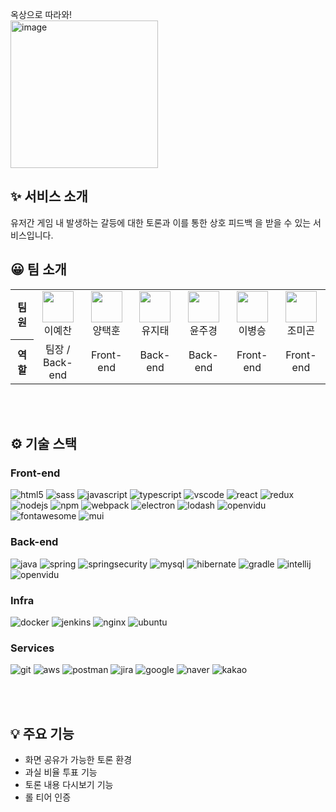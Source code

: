 옥상으로 따라와! <br/>
<img width="236" alt="image" src="https://user-images.githubusercontent.com/79758079/183015812-0e90d37f-355d-4a37-a12c-4949ffa0fdeb.png"/>

## ✨ 서비스 소개
유저간 게임 내 발생하는 갈등에 대한 토론과 이를 통한 상호 피드백
을 받을 수 있는 서비스입니다.


## 😀 팀 소개

<table>
  <tr>
    <th>팀원</th>
    <td><center><img src="https://user-images.githubusercontent.com/79758079/183022961-5cbce207-6c00-432f-925e-edf2f67b3294.png" width="50"><br/>이예찬</center></td>
    <td><center><img src="https://user-images.githubusercontent.com/79758079/183021854-b1289d1d-b78a-4492-9b21-cfc291c61eee.png" width="50"><br/>양택훈</center></td>
    <td><center><img src="https://user-images.githubusercontent.com/79758079/183023332-3e023ffa-600e-4b77-acd2-da564ab83d3e.png" width="50"><br/>유지태</center></td>
    <td><center><img src="https://user-images.githubusercontent.com/79758079/183021259-3e97bb1c-f46b-4759-b497-74c8f198a983.png" width="50"><br/>윤주경</center></td>
    <td><center><img src="https://user-images.githubusercontent.com/79758079/183022829-db3fa6a9-6b4e-4b2b-96a1-d1820b1de530.png" width="50"><br/>이병승</center></td>
    <td><center><img src="https://user-images.githubusercontent.com/79758079/183022427-162a8de7-852c-4b23-bb24-5316a954f391.png" width="50"><br/>조미곤</center></td>
  </tr>
  <tr>
    <th>역할</th>
    <td><center>팀장 /<br/> Back-end</center></td>
    <td><center>Front-end</center></td>
    <td><center>Back-end</center></td>
    <td><center>Back-end</center></td>
    <td><center>Front-end</center></td>
    <td><center>Front-end</center></td>
  </tr>
</table>
<br/><br/>

## ⚙️ 기술 스택

### Front-end

![html5](https://img.shields.io/badge/HTML5-E34F26?style=flat-square&logo=html5&logoColor=white) ![sass](https://img.shields.io/badge/Sass-CC6699?style=flat-square&logo=Sass&logoColor=white) ![javascript](https://img.shields.io/badge/JavaScript-F7DF1E?style=flat-square&logo=javascript&logoColor=black) ![typescript](https://img.shields.io/badge/TypeScript-3178C6?style=flat-square&logo=typescript&logoColor=white) ![vscode](https://img.shields.io/badge/Visual%20Studio%20Code-007ACC?style=flat-square&logo=Visual%20Studio%20Code&logoColor=white) ![react](https://img.shields.io/badge/React-61DAFB?style=flat-square&logo=React&logoColor=black) ![redux](https://img.shields.io/badge/Redux-764ABC?style=flat-square&logo=redux&logoColor=white) ![nodejs](https://img.shields.io/badge/Node.js-339933?style=flat-square&logo=Node.js&logoColor=white) ![npm](https://img.shields.io/badge/npm-CB3837?style=flat-square&logo=npm&logoColor=white) ![webpack](https://img.shields.io/badge/Webpack-8DD6F9?style=flat-square&logo=webpack&logoColor=black) ![electron](https://img.shields.io/badge/Electron-47848F?style=flat-square&logo=electron&logoColor=white) ![lodash](https://img.shields.io/badge/Lodash-3492FF?style=flat-square&logo=Lodash&logoColor=white) ![openvidu](https://img.shields.io/badge/OpenVidu-DDE072?style=flat-square&logo=openvidu&logoColor=white) ![fontawesome](https://img.shields.io/badge/Font%20Awesome-528DD7?style=flat-square&logo=fontawesome&logoColor=white) ![mui](https://img.shields.io/badge/MUI-007FFF?style=flat-square&logo=mui&logoColor=white)

### Back-end

![java](https://img.shields.io/badge/Java-007396?style=flat-square&logo=java&logoColor=white) ![spring](https://img.shields.io/badge/SpringBoot-6DB33F?style=flat-square&logo=SpringBoot&logoColor=white) ![springsecurity](https://img.shields.io/badge/SpringSecurity-6DB33F?style=flat-square&logo=SpringSecurity&logoColor=white) ![mysql](https://img.shields.io/badge/MySQL-4479A1?style=flat-square&logo=MySQL&logoColor=white) ![hibernate](https://img.shields.io/badge/Hibernate-59666C?style=flat-square&logo=hibernate&logoColor=white) ![gradle](https://img.shields.io/badge/Gradle-02303A?style=flat-square&logo=gradle&logoColor=white) ![intellij](https://img.shields.io/badge/IntelliJ%20IDEA-000000?style=flat-square&logo=IntelliJIDEA&logoColor=white) ![openvidu](https://img.shields.io/badge/OpenVidu-DDE072?style=flat-square&logo=openvidu&logoColor=white)

### Infra

![docker](https://img.shields.io/badge/Docker-2496ED?style=flat-square&logo=Docker&logoColor=white) ![jenkins](https://img.shields.io/badge/JENKINS-D23939?style=flat-square&logo=Jenkins&logoColor=white) ![nginx](https://img.shields.io/badge/NGINX-009639?style=flat-square&logo=nginx&logoColor=white) ![ubuntu](https://img.shields.io/badge/Ubuntu-E95420?style=flat-square&logo=ubuntu&logoColor=white)

### Services

![git](https://img.shields.io/badge/Git-F05032?style=flat-square&logo=git&logoColor=white) ![aws](https://img.shields.io/badge/Amazon%20AWS-232F3E?style=flat-square&logo=amazonaws&logoColor=white) ![postman](https://img.shields.io/badge/Postman-FF6C37?style=flat-square&logo=Postman&logoColor=white) ![jira](https://img.shields.io/badge/JiraSoftware-0052CC?style=flat-square&logo=jiraSoftware&logoColor=white) ![google](https://img.shields.io/badge/Google-4285F4?style=flat-square&logo=google&logoColor=white) ![naver](https://img.shields.io/badge/Naver-03C75A?style=flat-square&logo=naver&logoColor=white) ![kakao](https://img.shields.io/badge/Kakao-FFCD00?style=flat-square&logo=kakao&logoColor=black)

<br/><br/>

## 💡 주요 기능
- 화면 공유가 가능한 토론 환경
- 과실 비율 투표 기능
- 토론 내용 다시보기 기능
- 롤 티어 인증
